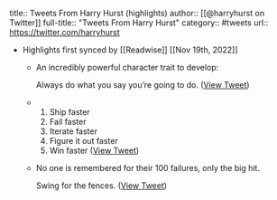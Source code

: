 title:: Tweets From Harry Hurst (highlights)
author:: [[@harryhurst on Twitter]]
full-title:: "Tweets From Harry Hurst"
category:: #tweets
url:: https://twitter.com/harryhurst

- Highlights first synced by [[Readwise]] [[Nov 19th, 2022]]
	- An incredibly powerful character trait to develop:
	  
	  Always do what you say you’re going to do. ([View Tweet](https://twitter.com/harryhurst/status/1443668185400623108))
	- 1. Ship faster
	  2. Fail faster
	  3. Iterate faster
	  4. Figure it out faster
	  5. Win faster ([View Tweet](https://twitter.com/harryhurst/status/1444351944722628612))
	- No one is remembered for their 100 failures, only the big hit. 
	  
	  Swing for the fences. ([View Tweet](https://twitter.com/harryhurst/status/1446970809386295299))
